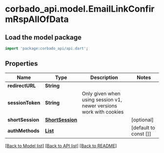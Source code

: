 # corbado_api.model.EmailLinkConfirmRspAllOfData

## Load the model package
```dart
import 'package:corbado_api/api.dart';
```

## Properties
Name | Type | Description | Notes
------------ | ------------- | ------------- | -------------
**redirectURL** | **String** |  | 
**sessionToken** | **String** | Only given when using session v1, newer versions work with cookies | 
**shortSession** | [**ShortSession**](ShortSession.md) |  | [optional] 
**authMethods** | [**List<AuthMethod>**](AuthMethod.md) |  | [default to const []]

[[Back to Model list]](../README.md#documentation-for-models) [[Back to API list]](../README.md#documentation-for-api-endpoints) [[Back to README]](../README.md)


